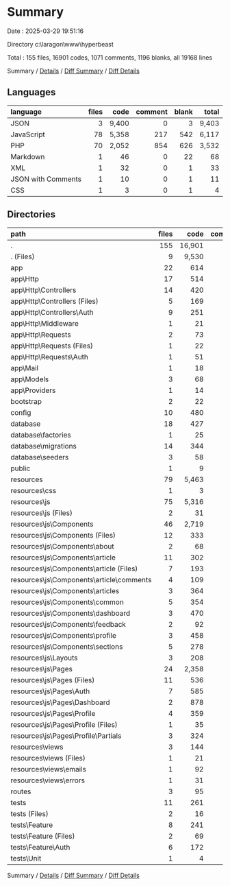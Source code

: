 # Summary

Date : 2025-03-29 19:51:16

Directory c:\\laragon\\www\\hyperbeast

Total : 155 files,  16901 codes, 1071 comments, 1196 blanks, all 19168 lines

Summary / [Details](details.md) / [Diff Summary](diff.md) / [Diff Details](diff-details.md)

## Languages
| language | files | code | comment | blank | total |
| :--- | ---: | ---: | ---: | ---: | ---: |
| JSON | 3 | 9,400 | 0 | 3 | 9,403 |
| JavaScript | 78 | 5,358 | 217 | 542 | 6,117 |
| PHP | 70 | 2,052 | 854 | 626 | 3,532 |
| Markdown | 1 | 46 | 0 | 22 | 68 |
| XML | 1 | 32 | 0 | 1 | 33 |
| JSON with Comments | 1 | 10 | 0 | 1 | 11 |
| CSS | 1 | 3 | 0 | 1 | 4 |

## Directories
| path | files | code | comment | blank | total |
| :--- | ---: | ---: | ---: | ---: | ---: |
| . | 155 | 16,901 | 1,071 | 1,196 | 19,168 |
| . (Files) | 9 | 9,530 | 1 | 34 | 9,565 |
| app | 22 | 614 | 158 | 180 | 952 |
| app\\Http | 17 | 514 | 121 | 143 | 778 |
| app\\Http\\Controllers | 14 | 420 | 82 | 119 | 621 |
| app\\Http\\Controllers (Files) | 5 | 169 | 21 | 52 | 242 |
| app\\Http\\Controllers\\Auth | 9 | 251 | 61 | 67 | 379 |
| app\\Http\\Middleware | 1 | 21 | 13 | 6 | 40 |
| app\\Http\\Requests | 2 | 73 | 26 | 18 | 117 |
| app\\Http\\Requests (Files) | 1 | 22 | 5 | 4 | 31 |
| app\\Http\\Requests\\Auth | 1 | 51 | 21 | 14 | 86 |
| app\\Mail | 1 | 18 | 12 | 8 | 38 |
| app\\Models | 3 | 68 | 18 | 24 | 110 |
| app\\Providers | 1 | 14 | 7 | 5 | 26 |
| bootstrap | 2 | 22 | 2 | 6 | 30 |
| config | 10 | 480 | 556 | 191 | 1,227 |
| database | 18 | 427 | 102 | 86 | 615 |
| database\\factories | 1 | 25 | 14 | 6 | 45 |
| database\\migrations | 14 | 344 | 81 | 65 | 490 |
| database\\seeders | 3 | 58 | 7 | 15 | 80 |
| public | 1 | 9 | 3 | 6 | 18 |
| resources | 79 | 5,463 | 216 | 548 | 6,227 |
| resources\\css | 1 | 3 | 0 | 1 | 4 |
| resources\\js | 75 | 5,316 | 216 | 535 | 6,067 |
| resources\\js (Files) | 2 | 31 | 0 | 8 | 39 |
| resources\\js\\Components | 46 | 2,719 | 208 | 229 | 3,156 |
| resources\\js\\Components (Files) | 12 | 333 | 0 | 38 | 371 |
| resources\\js\\Components\\about | 2 | 68 | 0 | 5 | 73 |
| resources\\js\\Components\\article | 11 | 302 | 206 | 40 | 548 |
| resources\\js\\Components\\article (Files) | 7 | 193 | 0 | 13 | 206 |
| resources\\js\\Components\\article\\comments | 4 | 109 | 206 | 27 | 342 |
| resources\\js\\Components\\articles | 3 | 364 | 0 | 15 | 379 |
| resources\\js\\Components\\common | 5 | 354 | 0 | 28 | 382 |
| resources\\js\\Components\\dashboard | 3 | 470 | 1 | 33 | 504 |
| resources\\js\\Components\\feedback | 2 | 92 | 0 | 8 | 100 |
| resources\\js\\Components\\profile | 3 | 458 | 0 | 31 | 489 |
| resources\\js\\Components\\sections | 5 | 278 | 1 | 31 | 310 |
| resources\\js\\Layouts | 3 | 208 | 0 | 23 | 231 |
| resources\\js\\Pages | 24 | 2,358 | 8 | 275 | 2,641 |
| resources\\js\\Pages (Files) | 11 | 536 | 5 | 59 | 600 |
| resources\\js\\Pages\\Auth | 7 | 585 | 0 | 94 | 679 |
| resources\\js\\Pages\\Dashboard | 2 | 878 | 3 | 63 | 944 |
| resources\\js\\Pages\\Profile | 4 | 359 | 0 | 59 | 418 |
| resources\\js\\Pages\\Profile (Files) | 1 | 35 | 0 | 5 | 40 |
| resources\\js\\Pages\\Profile\\Partials | 3 | 324 | 0 | 54 | 378 |
| resources\\views | 3 | 144 | 0 | 12 | 156 |
| resources\\views (Files) | 1 | 21 | 0 | 6 | 27 |
| resources\\views\\emails | 1 | 92 | 0 | 5 | 97 |
| resources\\views\\errors | 1 | 31 | 0 | 1 | 32 |
| routes | 3 | 95 | 1 | 35 | 131 |
| tests | 11 | 261 | 32 | 110 | 403 |
| tests (Files) | 2 | 16 | 32 | 11 | 59 |
| tests\\Feature | 8 | 241 | 0 | 97 | 338 |
| tests\\Feature (Files) | 2 | 69 | 0 | 25 | 94 |
| tests\\Feature\\Auth | 6 | 172 | 0 | 72 | 244 |
| tests\\Unit | 1 | 4 | 0 | 2 | 6 |

Summary / [Details](details.md) / [Diff Summary](diff.md) / [Diff Details](diff-details.md)
